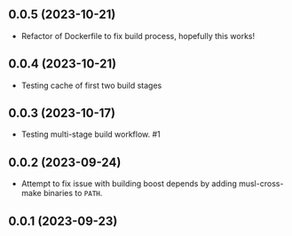 ## 0.0.5 (2023-10-21)


- Refactor of Dockerfile to fix build process, hopefully this works!


## 0.0.4 (2023-10-21)


- Testing cache of first two build stages


## 0.0.3 (2023-10-17)


- Testing multi-stage build workflow. #1


## 0.0.2 (2023-09-24)


- Attempt to fix issue with building boost depends by adding musl-cross-make binaries to `PATH`.


## 0.0.1 (2023-09-23)
